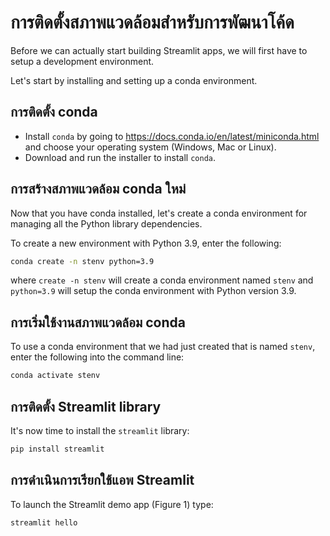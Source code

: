 # การติดตั้งสภาพแวดล้อมสำหรับการพัฒนาโค้ด

Before we can actually start building Streamlit apps, we will first have to setup a development environment.

Let's start by installing and setting up a conda environment.

## **การติดตั้ง conda**
- Install `conda` by going to https://docs.conda.io/en/latest/miniconda.html and choose your operating system (Windows, Mac or Linux). 
- Download and run the installer to install `conda`.

## **การสร้างสภาพแวดล้อม conda ใหม่**
Now that you have conda installed, let's create a conda environment for managing all the Python library dependencies.

To create a new environment with Python 3.9, enter the following:
```bash
conda create -n stenv python=3.9
```

where `create -n stenv` will create a conda environment named `stenv` and `python=3.9` will setup the conda environment with Python version 3.9.

## **การเริ่มใช้งานสภาพแวดล้อม conda**

To use a conda environment that we had just created that is named `stenv`, enter the following into the command line:

```bash
conda activate stenv
```

## **การติดตั้ง Streamlit library**

It's now time to install the `streamlit` library:
```bash
pip install streamlit
```

## **การดำเนินการเรียกใช้แอพ Streamlit**
To launch the Streamlit demo app (Figure 1) type:
```bash
streamlit hello
```
